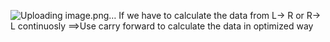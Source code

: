 ![Uploading image.png…]()
If we have to calculate the data from L-> R or R-> L continuosly 
==>Use carry forward to calculate the data in optimized way
